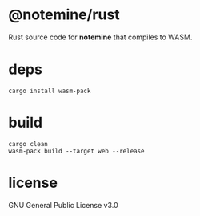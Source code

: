 # @notemine/rust
Rust source code for **notemine** that compiles to WASM. 

# deps 
```
cargo install wasm-pack
```

# build
```
cargo clean
wasm-pack build --target web --release
```

# license
GNU General Public License v3.0